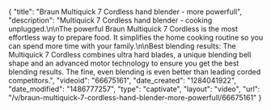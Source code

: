 {
    "title": "Braun Multiquick 7 Cordless hand blender - more powerfull",
    "description": "Multiquick 7 Cordless hand blender - cooking unplugged.\n\nThe powerful Braun Multiquick 7 Cordless is the most effortless way to prepare food. It simplifies the home cooking routine so you can spend more time with your family.\n\nBest blending results: The Multiquick 7 Cordless combines ultra hard blades, a unique blending bell shape and an advanced motor technology to ensure you get the best blending results. The fine, even blending is even better than leading corded competitors.",
    "videoid": "66675161",
    "date_created": "1284041922",
    "date_modified": "1486777257",
    "type": "captivate",
    "layout": "video",
    "url": "\/v\/braun-multiquick-7-cordless-hand-blender-more-powerfull\/66675161"
}